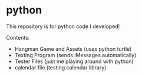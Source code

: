 # python
This repository is for python code I developed!

Contents: 
* Hangman Game and Assets (uses python turtle)
* Texting Program (sends iMessages automatically)
* Tester Files (just me playing around with python)
* calendar file (testing calendar library)
